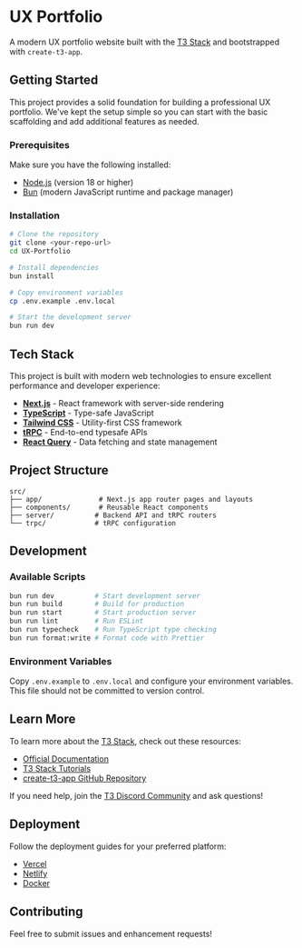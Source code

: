 # UX Portfolio

A modern UX portfolio website built with the [T3 Stack](https://create.t3.gg/) and bootstrapped with `create-t3-app`.

## Getting Started

This project provides a solid foundation for building a professional UX portfolio. We've kept the setup simple so you can start with the basic scaffolding and add additional features as needed.

### Prerequisites

Make sure you have the following installed:
- [Node.js](https://nodejs.org/) (version 18 or higher)
- [Bun](https://bun.sh/) (modern JavaScript runtime and package manager)

### Installation

```bash
# Clone the repository
git clone <your-repo-url>
cd UX-Portfolio

# Install dependencies
bun install

# Copy environment variables
cp .env.example .env.local

# Start the development server
bun run dev
```

## Tech Stack

This project is built with modern web technologies to ensure excellent performance and developer experience:

- **[Next.js](https://nextjs.org)** - React framework with server-side rendering
- **[TypeScript](https://www.typescriptlang.org/)** - Type-safe JavaScript
- **[Tailwind CSS](https://tailwindcss.com)** - Utility-first CSS framework
- **[tRPC](https://trpc.io)** - End-to-end typesafe APIs
- **[React Query](https://tanstack.com/query)** - Data fetching and state management

## Project Structure

```
src/
├── app/              # Next.js app router pages and layouts
├── components/       # Reusable React components
├── server/          # Backend API and tRPC routers
└── trpc/            # tRPC configuration
```

## Development

### Available Scripts

```bash
bun run dev          # Start development server
bun run build        # Build for production
bun run start        # Start production server
bun run lint         # Run ESLint
bun run typecheck    # Run TypeScript type checking
bun run format:write # Format code with Prettier
```

### Environment Variables

Copy `.env.example` to `.env.local` and configure your environment variables. This file should not be committed to version control.

## Learn More

To learn more about the [T3 Stack](https://create.t3.gg/), check out these resources:

- [Official Documentation](https://create.t3.gg/)
- [T3 Stack Tutorials](https://create.t3.gg/en/faq#what-learning-resources-are-currently-available)
- [create-t3-app GitHub Repository](https://github.com/t3-oss/create-t3-app)

If you need help, join the [T3 Discord Community](https://t3.gg/discord) and ask questions!

## Deployment

Follow the deployment guides for your preferred platform:

- [Vercel](https://create.t3.gg/en/deployment/vercel)
- [Netlify](https://create.t3.gg/en/deployment/netlify)
- [Docker](https://create.t3.gg/en/deployment/docker)

## Contributing

Feel free to submit issues and enhancement requests!